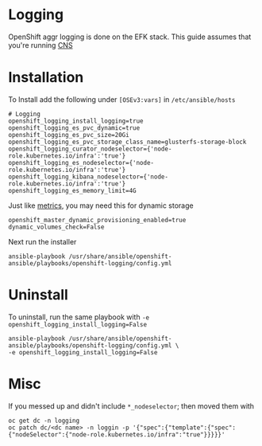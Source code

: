 # Logging

OpenShift aggr logging is done on the EFK stack. This guide assumes that you're running [CNS](../cns)

# Installation

To Install add the following under `[OSEv3:vars]` in `/etc/ansible/hosts`

```
# Logging
openshift_logging_install_logging=true
openshift_logging_es_pvc_dynamic=true
openshift_logging_es_pvc_size=20Gi
openshift_logging_es_pvc_storage_class_name=glusterfs-storage-block
openshift_logging_curator_nodeselector={'node-role.kubernetes.io/infra':'true'}
openshift_logging_es_nodeselector={'node-role.kubernetes.io/infra':'true'}
openshift_logging_kibana_nodeselector={'node-role.kubernetes.io/infra':'true'}
openshift_logging_es_memory_limit=4G
```

Just like [metrics](../metrics), you may need this for dynamic storage

```
openshift_master_dynamic_provisioning_enabled=true
dynamic_volumes_check=False
```

Next run the installer

```
ansible-playbook /usr/share/ansible/openshift-ansible/playbooks/openshift-logging/config.yml
```

# Uninstall

To uninstall, run the same playbook with `-e openshift_logging_install_logging=False`

```
ansible-playbook /usr/share/ansible/openshift-ansible/playbooks/openshift-logging/config.yml \
-e openshift_logging_install_logging=False
```

# Misc

If you messed up and didn't include `*_nodeselector`; then moved them with

```
oc get dc -n logging
oc patch dc/<dc name> -n loggin -p '{"spec":{"template":{"spec":{"nodeSelector":{"node-role.kubernetes.io/infra":"true"}}}}}'
```
